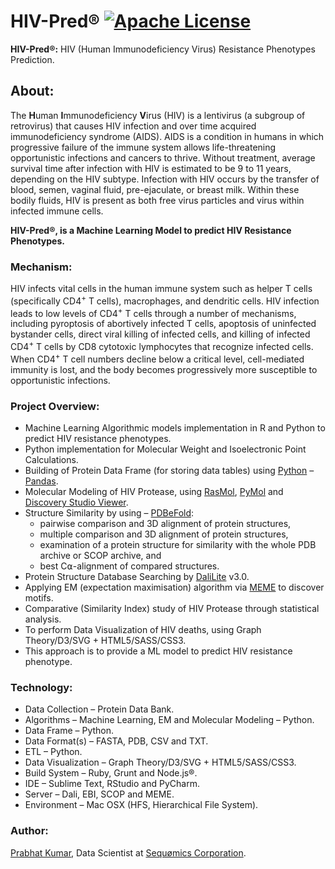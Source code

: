 # HIV-Pred® [![Apache License](https://img.shields.io/badge/license-Apache-blue.svg)](https://github.com/iamprabhat/HIV-Pred/blob/master/LICENSE)
**HIV-Pred®:** HIV (Human Immunodeficiency Virus) Resistance Phenotypes Prediction.

## About:
The **H**uman **I**mmunodeficiency **V**irus (HIV) is a lentivirus (a subgroup of retrovirus) that causes HIV infection and over time acquired immunodeficiency syndrome (AIDS). AIDS is a condition in humans in which progressive failure of the immune system allows life-threatening opportunistic infections and cancers to thrive. Without treatment, average survival time after infection with HIV is estimated to be 9 to 11 years, depending on the HIV subtype. Infection with HIV occurs by the transfer of blood, semen, vaginal fluid, pre-ejaculate, or breast milk. Within these bodily fluids, HIV is present as both free virus particles and virus within infected immune cells.

**HIV-Pred®, is a Machine Learning Model to predict HIV Resistance Phenotypes.**

### Mechanism:
HIV infects vital cells in the human immune system such as helper T cells (specifically CD4<sup>+</sup> T cells), macrophages, and dendritic cells. HIV infection leads to low levels of CD4<sup>+</sup> T cells through a number of mechanisms, including pyroptosis of abortively infected T cells, apoptosis of uninfected bystander cells, direct viral killing of infected cells, and killing of infected CD4<sup>+</sup> T cells by CD8 cytotoxic lymphocytes that recognize infected cells. When CD4<sup>+</sup> T cell numbers decline below a critical level, cell-mediated immunity is lost, and the body becomes progressively more susceptible to opportunistic infections.

### Project Overview:
- Machine Learning Algorithmic models implementation in R and Python to predict HIV resistance phenotypes.
- Python implementation for Molecular Weight and Isoelectronic Point Calculations.
- Building of Protein Data Frame (for storing data tables) using [Python](https://www.python.org/) – [Pandas](http://pandas.pydata.org/).
- Molecular Modeling of HIV Protease, using [RasMol](http://www.openrasmol.org/), [PyMol](https://www.pymol.org/) and [Discovery Studio Viewer](http://accelrys.com/).
- Structure Similarity by using – [PDBeFold](http://www.ebi.ac.uk/msd-srv/ssm/cgi-bin/ssmserver):
  - pairwise comparison and 3D alignment of protein structures,
  - multiple comparison and 3D alignment of protein structures,
  - examination of a protein structure for similarity with the whole PDB archive or SCOP archive, and
  - best C⍺-alignment of compared structures.
- Protein Structure Database Searching by [DaliLite](http://ekhidna.biocenter.helsinki.fi/dali_server/) v3.0.
- Applying EM (expectation maximisation) algorithm via [MEME](http://meme-suite.org) to discover motifs.
- Comparative (Similarity Index) study of HIV Protease through statistical analysis.
- To perform Data Visualization of HIV deaths, using Graph Theory/D3/SVG + HTML5/SASS/CSS3.
- This approach is to provide a ML model to predict HIV resistance phenotype.

### Technology:
- Data Collection – Protein Data Bank.
- Algorithms – Machine Learning, EM and Molecular Modeling – Python.
- Data Frame – Python.
- Data Format(s) – FASTA, PDB, CSV and TXT.
- ETL – Python.
- Data Visualization – Graph Theory/D3/SVG + HTML5/SASS/CSS3.
- Build System – Ruby, Grunt and Node.js®.
- IDE – Sublime Text, RStudio and PyCharm.
- Server – Dali, EBI, SCOP and MEME.
- Environment – Mac OSX (HFS, Hierarchical File System).

### Author:
[Prabhat Kumar](http://prabhatkumar.org/), Data Scientist at [Sequømics Corporation](http://sequomics.com/).
